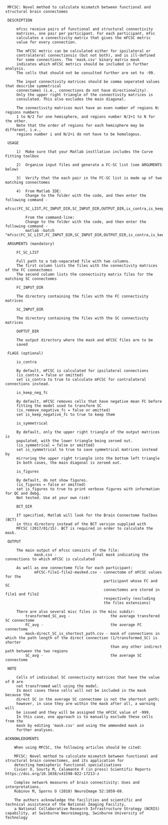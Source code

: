  
     MFCSC: Novel method to calculate mismatch between functional and structural brain connectomes
     
     DESCRIPTION

         mfcsc receive pairs of functional and structural connectivity
         matrices, one pair per participant. For each participant, mfsc
         calculates a connectivity matrix that gives the mFCSC metric
         value for every connection. 

         The mFCSC metric can be calculated either for ipsilateral or 
         contralateral connectionsis (but not both), and is ill-defined 
         for some connections. The 'mask.csv' binary matrix mask
         indicates which mFCSC metrics should be included in further analysis. 
         The cells that should not be consulted further are set to -99.

         The input connectivity matrices should be comma seperated values that describe symmetrical 
         connectomes (i.e., connections do not have directionality). 
         Only the upper right triangle of the connectivity matrices is
         consulated. This also excludes the main diagonal.

         The connectivity matrices must have an even number of regions N: regions numbers 
         1 to N/2 for one hemisphere, and regions number N/2+1 to N for the other.
         Note that the order of regions for each hemisphere may be different, i.e., 
         regions number i and N/2+i do not have to be homologous.

     USAGE

         1)  Make sure that your Matlab instllation includes the Curve Fitting toolbox

         2)  Organise input files and generate a FC-SC list (see ARGUMENTS below)

         3)  Verify that the each pair in the FC-SC list is made up of two matching connectomes

         4)  From Matlab IDE:
             Change to the folder with the code, and then enter the following command -
             mfcsc(FC_SC_LIST,FC_INPUT_DIR,SC_INPUT_DIR,OUTPUT_DIR,is_contra,is_keep_neg_fc,is_symmetrical,is_figures,BCT_DIR)         

             From the command-line:
             Change to the folder with the code, and then enter the following command -
             matlab -batch "mfcsc(FC_SC_LIST,FC_INPUT_DIR,SC_INPUT_DIR,OUTPUT_DIR,is_contra,is_keep_neg_fc,is_symmetrical,is_figures,BCT_DIR)"

     ARGUMENTS (mandatory)

         FC_SC_LIST

         Full path to a tab-separated file with two columns.
         The first column lists the files with the connectivity matrices of the FC connectomes
         The second column lists the connectivity matrix files for the matching SC connectomes

         FC_INPUT_DIR

         The directory containing the files with the FC connectivity matrices

         SC_INPUT_DIR

         The directory containing the files with the SC connectivity matrices

         OUPTUT_DIR

         The output directory where the mask and mFCSC files are to be
         saved

     FLAGS (optional)

         is_contra
         
         By default, mFCSC is calculated for ipsilateral connections
         (is_contra = false or omitted)
         set is_contra to true to calculate mFCSC for contralateral connections instead.

         is_keep_neg_fc

         By default, mFCSC removes cells that have negative mean FC before 
         fitting the model used to transform SC
         (is_remove_negative_fc = false or omitted)
         set is_keep_negative_fc to true to keep them

         is_symmetrical

         By default, only the upper right triangle of the output matrices is
         populated, with the lower triangle being zeroed out.
         (is_symmetrical = false or omitted)
         set is_symmetrical to true to save symmetrical matrices instead by
         mirroring the upper right triangle into the bottom left triangle
         In both cases, the main diagonal is zeroed out.

         is_figures

         By default, do not show figures.
         (is_figures = false or omitted)
         set is_figures to true to print verbose figures with information for QC and debg.
         Not tested. Use at your own risk!

         BCT_DIR

         If specified, Matlab will look for the Brain Connectome Toolbox (BCT)
         in this directory instead of the BCT version supplied with
         MFCSC (2017/01/15). BCT is required in order to calculate the mask.

     OUTPUT

         The main output of mfcsc consists of the file:
                 mask.csv -                final mask indicating the connections to which mFCSC is calculated
         
         As well as one connectome file for each participant:
                 mFCSC-file1-file2-masked.csv - connectome of mFCSC values for the
                                                participant whose FC and SC
                                                connectomes are stored in file1 and file2
                                                respectively (excluding
                                                the files extensions)

         There are also several misc files in the misc subdir:
             transformed_SC_avg -                  the average transfered SC connectome
             FC_avg -                              the average FC connectome
             mask-direct_SC_is_shortest_path.csv - mask of connections in which the path length of the direct connection (1/transformed_SC) is shorter
                                                   than any other indirect path between the two regions
             SC_avg -                              the average SC connectome

     NOTE
         
         Cells of individual SC connectivity matrices that have the value of 0 are
         not transfromed well using the model.
         In most cases these cells will not be included in the mask because the
         direct SC in the average SC connectome is not the shortest path;
         however, in case they are within the mask after all, a warning will
         be issued and they will be assigned the mFCSC value of -999.
         In this case, one approach is to manually exclude these cells from the
         mask by editing 'mask.csv' and using the ammended mask in
         further analyses.

	ACKNOWLEDGMENTS

	    When using MFCSC, the following articles should be cited:

		MFCSC: Novel method to calculate mismatch between functional and structural brain connectomes, and its application for 
		detecting hemispheric functional specialisations
		Civier O, Sourty M, Calamante F (in press) Scientific Reports https://doi.org/10.1038/s41598-022-17213-z

		Complex network measures of brain connectivity: Uses and interpretations.
		Rubinov M, Sporns O (2010) NeuroImage 52:1059-69.

	    The authors acknowledge the facilities and scientific and technical assistance of the National Imaging Facility, 
	    a National Collaborative Research Infrastructure Strategy (NCRIS) capability, at Swinburne Neuroimaging, Swinburne University of Technology
	    


